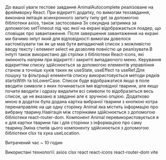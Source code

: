 До вашої уваги тестове завдання AnimalAutocomplete реалізоване на фреймворку React. При відкритті додатку, по вимогам техзавдання, виконана імітація асинхронного запиту типу get за допомогою бібліотеки axios, також застосована 3х секундна затримка за допомогою setTimeout під час якої на екрані відображається лоадер, що сповіщає про завантаження. Після завершення завантаження на екрані ми бачимо інпут який для відповідності вимогам довелося кастомізувати так як це мав бути випадаючий список з можливістю вводу тексту і елемент select не дозволяв повністю це реалізувати.В інпуті також використано дві стрілки з бібліотеки React-icons, які змінюють напрям при відкритті і закритті випадаючого меню. Керування відкриттям списку здійснюється за допомогою елементів управління станом а точніше хуків таких як useState, useEffect та useRef.Для пошуку та фільтрації елементів списку використовується методи рядків startsWith та toLowerCase. Список буде відображатися якщо в поле вводити символи з яких починається імя відповідної тварини, але якщо почати вводити і одразу видалити всі символи то відобразиться весь список, це не вказано в завданні але є зручною опцією.
Додатково мною в додаток була додана картка вибраної тварини з кнопкою котра перенаправляє на ще одну сторінку Animal яка містить інформацію про вибрану тварину.Навігація між сторінками здійснюється з допомогою бібліотеки react-router-dom. Компонент Animal перевикористовується я к для картки тварини так і для сторінки з інформацією про саму тварину.Зміна стилів цього компоненту здійснюється з допомогою бібліотеки clsx та хука useLocation.

Витрачений час ~ 10 годин

Використані технології:
axios
clsx
react
react-icons
react-router-dom
vite
